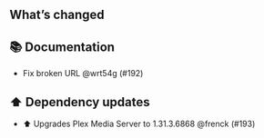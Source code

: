 ## What’s changed

## 📚 Documentation

- Fix broken URL @wrt54g (#192)

## ⬆️ Dependency updates

- ⬆️ Upgrades Plex Media Server to 1.31.3.6868 @frenck (#193)
